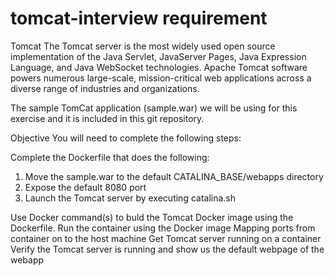 # tomcat-interview requirement

Tomcat
The Tomcat server is the most widely used open source implementation of the Java Servlet, JavaServer Pages, Java Expression Language, and Java WebSocket technologies. Apache Tomcat software powers numerous large-scale, mission-critical web applications across a diverse range of industries and organizations.

The sample TomCat application (sample.war) we will be using for this exercise and it is included in this git repository.

Objective
You will need to complete the following steps:

Complete the Dockerfile that does the following:
   1.  Move the sample.war to the default CATALINA_BASE/webapps directory
   2.  Expose the default 8080 port
   3.  Launch the Tomcat server by executing catalina.sh
  
Use Docker command(s) to buld the Tomcat Docker image using the Dockerfile.
Run the container using the Docker image
Mapping ports from container on to the host machine
Get Tomcat server running on a container
Verify the Tomcat server is running and show us the default webpage of the webapp
